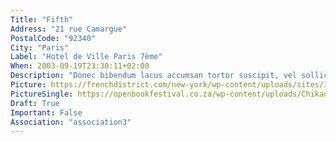 ```yaml
---
Title: "Fifth"
Address: "21 rue Camargue"
PostalCode: "92340"
City: "Paris"
Label: "Hotel de Ville Paris 7ème"
When: 2003-09-19T23:30:11+02:00
Description: "Donec bibendum lacus accumsan tortor suscipit, vel sollicitudin velit eleifend. Etiam convallis tempus tempor."
Picture: https://frenchdistrict.com/new-york/wp-content/uploads/sites/3/2019/01/cultural-care-programme-devenir-au-pair-etats-unis-une.jpg
PictureSingle: https://openbookfestival.co.za/wp-content/uploads/Chikane-Breaking-a-Rainbow-300x500.jpg
Draft: True
Important: False
Association: "association3"
---
```

